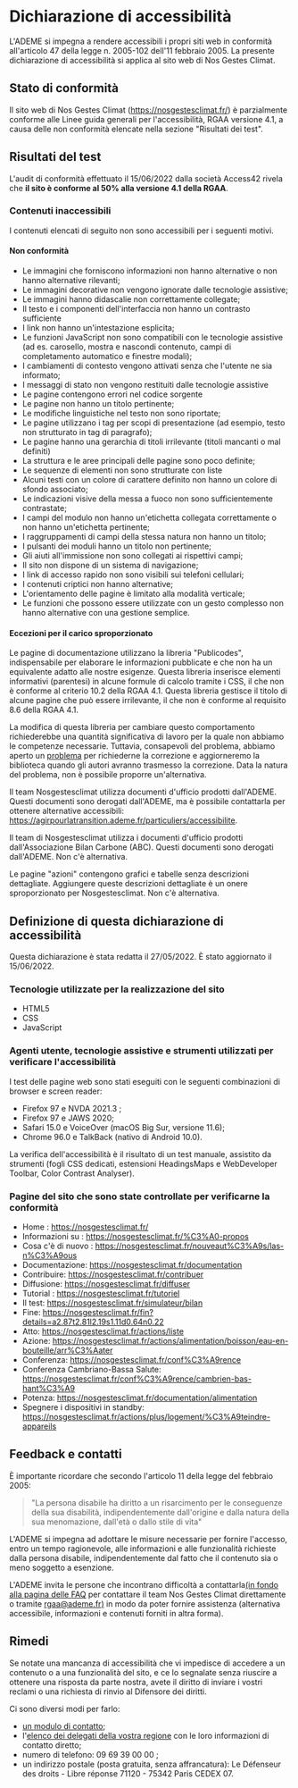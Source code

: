 # Dichiarazione di accessibilità

L'ADEME si impegna a rendere accessibili i propri siti web in conformità
all'articolo 47 della legge n. 2005-102 dell'11 febbraio 2005. La
presente dichiarazione di accessibilità si applica al sito web di Nos
Gestes Climat.

## Stato di conformità

Il sito web di Nos Gestes Climat (https://nosgestesclimat.fr/) è
parzialmente conforme alle Linee guida generali per l'accessibilità,
RGAA versione 4.1, a causa delle non conformità elencate nella sezione
"Risultati dei test".

## Risultati del test

L'audit di conformità effettuato il 15/06/2022 dalla società Access42
rivela che **il sito è conforme al 50% alla versione 4.1 della RGAA**.

### Contenuti inaccessibili

I contenuti elencati di seguito non sono accessibili per i seguenti
motivi.

#### Non conformità

-   Le immagini che forniscono informazioni non hanno alternative o non
    hanno alternative rilevanti;
-   Le immagini decorative non vengono ignorate dalle tecnologie
    assistive;
-   Le immagini hanno didascalie non correttamente collegate;
-   Il testo e i componenti dell'interfaccia non hanno un contrasto
    sufficiente
-   I link non hanno un'intestazione esplicita;
-   Le funzioni JavaScript non sono compatibili con le tecnologie
    assistive (ad es. carosello, mostra e nascondi contenuto, campi di
    completamento automatico e finestre modali);
-   I cambiamenti di contesto vengono attivati senza che l'utente ne sia
    informato;
-   I messaggi di stato non vengono restituiti dalle tecnologie
    assistive
-   Le pagine contengono errori nel codice sorgente
-   Le pagine non hanno un titolo pertinente;
-   Le modifiche linguistiche nel testo non sono riportate;
-   Le pagine utilizzano i tag per scopi di presentazione (ad esempio,
    testo non strutturato in tag di paragrafo);
-   Le pagine hanno una gerarchia di titoli irrilevante (titoli mancanti
    o mal definiti)
-   La struttura e le aree principali delle pagine sono poco definite;
-   Le sequenze di elementi non sono strutturate con liste
-   Alcuni testi con un colore di carattere definito non hanno un colore
    di sfondo associato;
-   Le indicazioni visive della messa a fuoco non sono sufficientemente
    contrastate;
-   I campi del modulo non hanno un'etichetta collegata correttamente o
    non hanno un'etichetta pertinente;
-   I raggruppamenti di campi della stessa natura non hanno un titolo;
-   I pulsanti dei moduli hanno un titolo non pertinente;
-   Gli aiuti all'immissione non sono collegati ai rispettivi campi;
-   Il sito non dispone di un sistema di navigazione;
-   I link di accesso rapido non sono visibili sui telefoni cellulari;
-   I contenuti criptici non hanno alternative;
-   L'orientamento delle pagine è limitato alla modalità verticale;
-   Le funzioni che possono essere utilizzate con un gesto complesso non
    hanno alternative con una gestione semplice.

#### Eccezioni per il carico sproporzionato

Le pagine di documentazione utilizzano la libreria "Publicodes",
indispensabile per elaborare le informazioni pubblicate e che non ha un
equivalente adatto alle nostre esigenze. Questa libreria inserisce
elementi informativi (parentesi) in alcune formule di calcolo tramite i
CSS, il che non è conforme al criterio 10.2 della RGAA 4.1. Questa
libreria gestisce il titolo di alcune pagine che può essere irrilevante,
il che non è conforme al requisito 8.6 della RGAA 4.1.

La modifica di questa libreria per cambiare questo comportamento
richiederebbe una quantità significativa di lavoro per la quale non
abbiamo le competenze necessarie. Tuttavia, consapevoli del problema,
abbiamo aperto un
[problema](https://github.com/betagouv/publicodes/issues/226) per
richiederne la correzione e aggiorneremo la biblioteca quando gli autori
avranno trasmesso la correzione. Data la natura del problema, non è
possibile proporre un'alternativa.

Il team Nosgestesclimat utilizza documenti d'ufficio prodotti dall'ADEME. Questi
documenti sono derogati dall'ADEME, ma è possibile contattarla per
ottenere alternative accessibili:
https://agirpourlatransition.ademe.fr/particuliers/accessibilite.

Il team di Nosgestesclimat utilizza i documenti d'ufficio prodotti
dall'Associazione Bilan Carbone (ABC). Questi documenti sono derogati
dall'ADEME. Non c'è alternativa.

Le pagine "azioni" contengono grafici e tabelle senza descrizioni
dettagliate. Aggiungere queste descrizioni dettagliate è un onere
sproporzionato per Nosgestesclimat. Non c'è alternativa.

## Definizione di questa dichiarazione di accessibilità

Questa dichiarazione è stata redatta il 27/05/2022. È stato aggiornato
il 15/06/2022.

### Tecnologie utilizzate per la realizzazione del sito

-   HTML5
-   CSS
-   JavaScript

### Agenti utente, tecnologie assistive e strumenti utilizzati per verificare l'accessibilità

I test delle pagine web sono stati eseguiti con le seguenti combinazioni
di browser e screen reader:

-   Firefox 97 e NVDA 2021.3 ;
-   Firefox 97 e JAWS 2020;
-   Safari 15.0 e VoiceOver (macOS Big Sur, versione 11.6);
-   Chrome 96.0 e TalkBack (nativo di Android 10.0).

La verifica dell'accessibilità è il risultato di un test manuale,
assistito da strumenti (fogli CSS dedicati, estensioni HeadingsMaps e
WebDeveloper Toolbar, Color Contrast Analyser).

### Pagine del sito che sono state controllate per verificarne la conformità

-   Home : https://nosgestesclimat.fr/
-   Informazioni su : https://nosgestesclimat.fr/%C3%A0-propos
-   Cosa c'è di nuovo :
    https://nosgestesclimat.fr/nouveaut%C3%A9s/las-n%C3%A9ous
-   Documentazione: https://nosgestesclimat.fr/documentation
-   Contribuire: https://nosgestesclimat.fr/contribuer
-   Diffusione: https://nosgestesclimat.fr/diffuser
-   Tutorial : https://nosgestesclimat.fr/tutoriel
-   Il test: https://nosgestesclimat.fr/simulateur/bilan
-   Fine:
    https://nosgestesclimat.fr/fin?details=a2.87t2.81l2.19s1.11d0.64n0.22
-   Atto: https://nosgestesclimat.fr/actions/liste
-   Azione:
    https://nosgestesclimat.fr/actions/alimentation/boisson/eau-en-bouteille/arr%C3%Aater
-   Conferenza: https://nosgestesclimat.fr/conf%C3%A9rence
-   Conferenza Cambriano-Bassa Salute:
    https://nosgestesclimat.fr/conf%C3%A9rence/cambrien-bas-hant%C3%A9
-   Potenza: https://nosgestesclimat.fr/documentation/alimentation
-   Spegnere i dispositivi in standby:
    https://nosgestesclimat.fr/actions/plus/logement/%C3%A9teindre-appareils

## Feedback e contatti

È importante ricordare che secondo l'articolo 11 della legge del
febbraio 2005:

> "La persona disabile ha diritto a un risarcimento per le conseguenze
> della sua disabilità, indipendentemente dall'origine e dalla natura
> della sua menomazione, dall'età o dallo stile di vita"

L'ADEME si impegna ad adottare le misure necessarie per fornire
l'accesso, entro un tempo ragionevole, alle informazioni e alle
funzionalità richieste dalla persona disabile, indipendentemente dal
fatto che il contenuto sia o meno soggetto a esenzione.

L'ADEME invita le persone che incontrano difficoltà a contattarla[(in
fondo alla pagina delle FAQ](/contribuer) per contattare il team Nos
Gestes Climat direttamente o tramite
[rgaa@ademe.fr)](mailto:rgaa@ademe.fr) in modo da poter fornire
assistenza (alternativa accessibile, informazioni e contenuti forniti in
altra forma).

## Rimedi

Se notate una mancanza di accessibilità che vi impedisce di accedere a
un contenuto o a una funzionalità del sito, e ce lo segnalate senza
riuscire a ottenere una risposta da parte nostra, avete il diritto di
inviare i vostri reclami o una richiesta di rinvio al Difensore dei
diritti.

Ci sono diversi modi per farlo:

-   [un modulo di
    contatto](https://formulaire.defenseurdesdroits.fr/code/afficher.php?ETAPE=accueil_2016);
-   l'[elenco dei delegati della vostra
    regione](https://www.defenseurdesdroits.fr/office/) con le loro
    informazioni di contatto diretto;
-   numero di telefono: 09 69 39 00 00 ;
-   un indirizzo postale (posta gratuita, senza affrancatura): Le
    Défenseur des droits - Libre réponse 71120 - 75342 Paris CEDEX 07.
